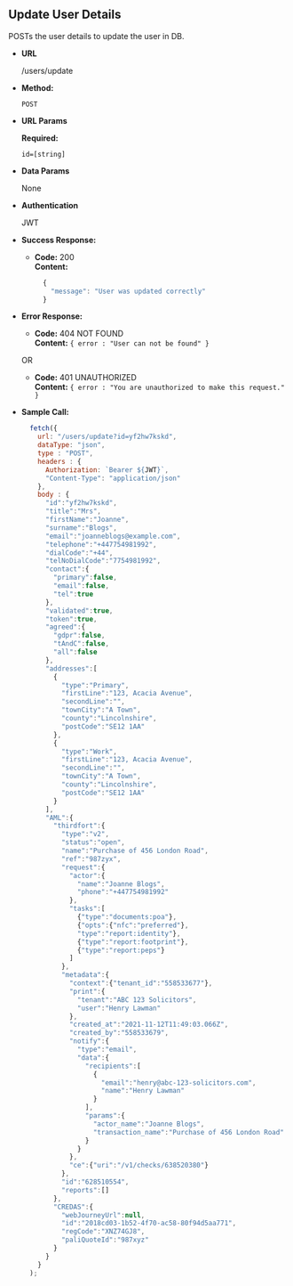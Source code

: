 ## **Update User Details**

POSTs the user details to update the user in DB.

- **URL**

  /users/update

- **Method:**

  `POST`

- **URL Params**

  **Required:**

  `id=[string]`

- **Data Params**

  None

- **Authentication**

  JWT

- **Success Response:**

  - **Code:** 200 <br />
    **Content:**
    ```javascript
      {
        "message": "User was updated correctly"
      }
    ```

- **Error Response:**

  - **Code:** 404 NOT FOUND <br />
    **Content:** `{ error : "User can not be found" }`

  OR

  - **Code:** 401 UNAUTHORIZED <br />
    **Content:** `{ error : "You are unauthorized to make this request." }`

- **Sample Call:**

  ```javascript
    fetch({
      url: "/users/update?id=yf2hw7kskd",
      dataType: "json",
      type : "POST",
      headers : {
        Authorization: `Bearer ${JWT}`,
        "Content-Type": "application/json"
      },
      body : {
        "id":"yf2hw7kskd",
        "title":"Mrs",
        "firstName":"Joanne",
        "surname":"Blogs",
        "email":"joanneblogs@example.com",
        "telephone":"+447754981992",
        "dialCode":"+44",
        "telNoDialCode":"7754981992",
        "contact":{
          "primary":false,
          "email":false,
          "tel":true
        },
        "validated":true,
        "token":true,
        "agreed":{
          "gdpr":false,
          "tAndC":false,
          "all":false
        },
        "addresses":[
          {
            "type":"Primary",
            "firstLine":"123, Acacia Avenue",
            "secondLine":"",
            "townCity":"A Town",
            "county":"Lincolnshire",
            "postCode":"SE12 1AA"
          },
          {
            "type":"Work",
            "firstLine":"123, Acacia Avenue",
            "secondLine":"",
            "townCity":"A Town",
            "county":"Lincolnshire",
            "postCode":"SE12 1AA"
          }
        ],
        "AML":{
          "thirdfort":{
            "type":"v2",
            "status":"open",
            "name":"Purchase of 456 London Road",
            "ref":"987zyx",
            "request":{
              "actor":{
                "name":"Joanne Blogs",
                "phone":"+447754981992"
              },
              "tasks":[
                {"type":"documents:poa"},
                {"opts":{"nfc":"preferred"},
                "type":"report:identity"},
                {"type":"report:footprint"},
                {"type":"report:peps"}
              ]
            },
            "metadata":{
              "context":{"tenant_id":"558533677"},
              "print":{
                "tenant":"ABC 123 Solicitors",
                "user":"Henry Lawman"
              },
              "created_at":"2021-11-12T11:49:03.066Z",
              "created_by":"558533679",
              "notify":{
                "type":"email",
                "data":{
                  "recipients":[
                    {
                      "email":"henry@abc-123-solicitors.com",
                      "name":"Henry Lawman"
                    }
                  ],
                  "params":{
                    "actor_name":"Joanne Blogs",
                    "transaction_name":"Purchase of 456 London Road"
                  }
                }
              },
              "ce":{"uri":"/v1/checks/638520380"}
            },
            "id":"628510554",
            "reports":[]
          },
          "CREDAS":{
            "webJourneyUrl":null,
            "id":"2018cd03-1b52-4f70-ac58-80f94d5aa771",
            "regCode":"XNZ74GJ8",
            "paliQuoteId":"987xyz"
          }
        }
      }
    );
  ```
